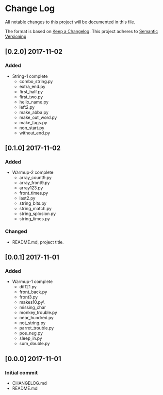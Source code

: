 # Change Log
All notable changes to this project will be documented in this file.

The format is based on [Keep a Changelog](http://keepachangelog.com/).
This project adheres to [Semantic Versioning](http://semver.org/).

## [0.2.0] 2017-11-02
### Added
- String-1 complete
  - combo_string.py
  - extra_end.py
  - first_half.py
  - first_two.py
  - hello_name.py
  - left2.py
  - make_abba.py
  - make_out_word.py
  - make_tags.py
  - non_start.py
  - without_end.py

## [0.1.0] 2017-11-02
### Added
- Warmup-2 complete
  - array_count9.py
  - array_front9.py
  - array123.py
  - front_times.py
  - last2.py
  - string_bits.py
  - string_match.py
  - string_splosion.py
  - string_times.py

### Changed
- README.md, project title.

## [0.0.1] 2017-11-01
### Added
- Warmup-1 complete
  - diff21.py
  - front_back.py
  - front3.py
  - makes10.py\
  - missing_char
  - monkey_trouble.py
  - near_hundred.py
  - not_string.py
  - parrot_trouble.py
  - pos_neg.py
  - sleep_in.py
  - sum_double.py

## [0.0.0] 2017-11-01
### Initial commit
- CHANGELOG.md
- README.md
